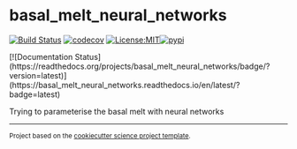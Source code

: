 basal_melt_neural_networks
==============================
[![Build Status](https://github.com/ClimateClara/basal_melt_neural_networks/workflows/Tests/badge.svg)](https://github.com/ClimateClara/basal_melt_neural_networks/actions)
[![codecov](https://codecov.io/gh/ClimateClara/basal_melt_neural_networks/branch/main/graph/badge.svg)](https://codecov.io/gh/ClimateClara/basal_melt_neural_networks)
[![License:MIT](https://img.shields.io/badge/License-MIT-lightgray.svg?style=flt-square)](https://opensource.org/licenses/MIT)[![pypi](https://img.shields.io/pypi/v/basal_melt_neural_networks.svg)](https://pypi.org/project/basal_melt_neural_networks)
<!-- [![conda-forge](https://img.shields.io/conda/dn/conda-forge/basal_melt_neural_networks?label=conda-forge)](https://anaconda.org/conda-forge/basal_melt_neural_networks) -->[![Documentation Status](https://readthedocs.org/projects/basal_melt_neural_networks/badge/?version=latest)](https://basal_melt_neural_networks.readthedocs.io/en/latest/?badge=latest)


Trying to parameterise the basal melt with neural networks

--------

<p><small>Project based on the <a target="_blank" href="https://github.com/jbusecke/cookiecutter-science-project">cookiecutter science project template</a>.</small></p>

